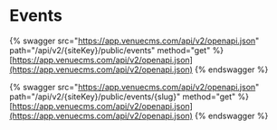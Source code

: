 # Events

{% swagger src="https://app.venuecms.com/api/v2/openapi.json" path="/api/v2/{siteKey}/public/events" method="get" %}
[https://app.venuecms.com/api/v2/openapi.json](https://app.venuecms.com/api/v2/openapi.json)
{% endswagger %}

{% swagger src="https://app.venuecms.com/api/v2/openapi.json" path="/api/v2/{siteKey}/public/events/{slug}" method="get" %}
[https://app.venuecms.com/api/v2/openapi.json](https://app.venuecms.com/api/v2/openapi.json)
{% endswagger %}
